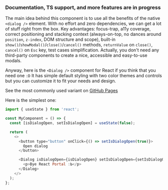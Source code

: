 ### Documentation, TS support, and more features are in progress

The main idea behind this component is to use all the benefits of the native `<dialog />` element.
With no effort and zero dependencies, we can get a lot of stuff right from the box.
Key advantages: focus-trap, a11y coverage, correct positioning and stacking context (always-on-top, no dances around `position`, `z-index`, DOM structure and scope), built-in `show()`/`showModal()`/`close()`/`cancel()` methods, `returnValue` on `close()`, `cancel()` on `Esc` key, test cases simplification.
Actually, you don't need any third-party components to create a nice, accessible and easy-to-use modals.

Anyway, here is the `<Dialog />` component for React if you think that you need one `:D`
It has simple default styling with two color themes and controls but you can customize it to fit your needs and design.

See the most commonly used variant on [GitHub Pages]()

Here is the simplest one:
```js
import { useState } from 'react';

const MyComponent = () => {
  const [isDialogOpen, setIsDialogOpen] = useState(false);

  return (
    <>
      <button type="button" onClick={() => setIsDialogOpen(true)}>
        Open dialog
      </button>

      <Dialog isDialogOpen={isDialogOpen} setIsDialogOpen={setIsDialogOpen}>
        <p>Bye React Portal :Ь</p>
      </Dialog>
    </>
  );
};
```
